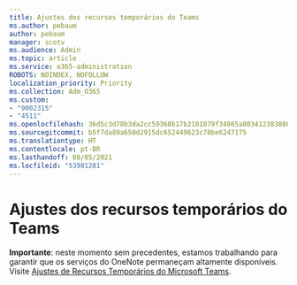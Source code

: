 ```yaml
---
title: Ajustes dos recursos temporários do Teams
ms.author: pebaum
author: pebaum
manager: scotv
ms.audience: Admin
ms.topic: article
ms.service: o365-administration
ROBOTS: NOINDEX, NOFOLLOW
localization_priority: Priority
ms.collection: Adm_O365
ms.custom:
- "9002315"
- "4511"
ms.openlocfilehash: 36d5c3d78b3da2cc59368b17b2101079f34865a80341238386041446fb972abe
ms.sourcegitcommit: b5f7da89a650d2915dc652449623c78be6247175
ms.translationtype: HT
ms.contentlocale: pt-BR
ms.lasthandoff: 08/05/2021
ms.locfileid: "53981281"
---
```

# <a name="teams-temporary-feature-adjustments"></a>Ajustes dos recursos temporários do Teams

**Importante**: neste momento sem precedentes, estamos trabalhando para garantir que os serviços do OneNote permaneçam altamente disponíveis. Visite [Ajustes de Recursos Temporários do Microsoft Teams](https://admin.microsoft.com/Adminportal/Home?source=applauncher#MessageCenter?id=MC206581).
